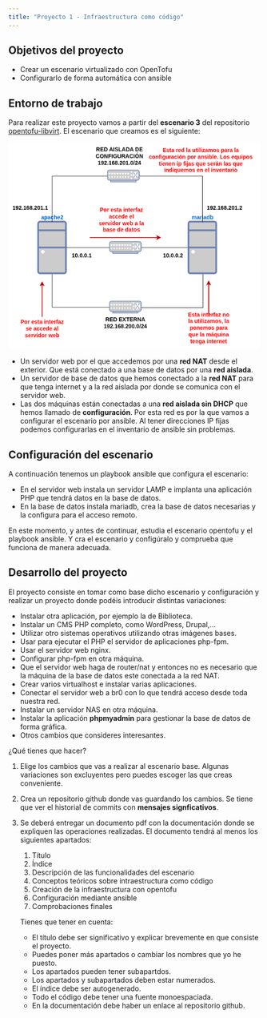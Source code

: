 ```yaml
---
title: "Proyecto 1 - Infraestructura como código"
---
```


## Objetivos del proyecto

* Crear un escenario virtualizado con OpenTofu
* Configurarlo de forma automática con ansible


## Entorno de trabajo

Para realizar este proyecto vamos a partir del **escenario 3** del repositorio [opentofu-libvirt](https://github.com/josedom24/opentofu-libvirt/tree/main). El escenario que creamos es el siguiente:

![img](img/proyecto1.png)

* Un servidor web por el que accedemos por una **red NAT** desde el exterior. Que está conectado a una base de datos por una **red aislada**.
* Un servidor de base de datos que hemos conectado a la **red NAT** para que tenga internet y a la red aislada por donde se comunica con el servidor web.
* Las dos máquinas están conectadas a una **red aislada sin DHCP** que hemos llamado de **configuración**. Por esta red es por la que vamos a configurar el escenario por ansible. Al tener direcciones IP fijas podemos configurarlas en el inventario de ansible sin problemas.

## Configuración del escenario

A continuación tenemos un playbook ansible que configura el escenario:

* En el servidor web instala un servidor LAMP e implanta una aplicación PHP que tendrá datos en la base de datos.
* En la base de datos instala mariadb, crea la base de datos necesarias y la configura para el acceso remoto.

En este momento, y antes de continuar, estudia el escenario opentofu y el playbook ansible. Y cra el escenario y configúralo y comprueba que funciona de manera adecuada.

## Desarrollo del proyecto

El proyecto consiste en tomar como base dicho escenario y configuración y realizar un proyecto donde podéis introducir distintas variaciones:

* Instalar otra aplicación, por ejemplo la de Biblioteca.
* Instalar un CMS PHP completo, como WordPress, Drupal,...
* Utilizar otro sistemas operativos utilizando otras imágenes bases.
* Usar para ejecutar el PHP el servidor de aplicaciones php-fpm.
* Usar el servidor web nginx.
* Configurar php-fpm en otra máquina.
* Que el servidor web haga de router/nat y entonces no es necesario que la máquina de la base de datos este conectada a la red NAT.
* Crear varios virtualhost e instalar varias aplicaciones.
* Conectar el servidor web a br0 con lo que tendrá acceso desde toda nuestra red.
* Instalar un servidor NAS en otra máquina.
* Instalar la aplicación **phpmyadmin** para gestionar la base de datos de forma gráfica.
* Otros cambios que consideres interesantes.

¿Qué tienes que hacer?

1. Elige los cambios que vas a realizar al escenario base. Algunas variaciones son excluyentes pero puedes escoger las que creas conveniente.
2. Crea un repositorio github donde vas guardando los cambios. Se tiene que ver el historial de commits con **mensajes signficativos**.
3. Se deberá entregar un documento pdf con la documentación donde se expliquen las operaciones realizadas. El documento tendrá al menos los siguientes apartados:

    1. Título
    2. Índice
    3. Descripción de las funcionalidades del escenario
    4. Conceptos teóricos sobre intraestructura como código
    5. Creación de la infraestructura con opentofu
    6. Configuración mediante ansible
    7. Comprobaciones finales

    Tienes que tener en cuenta:

    * El título debe ser significativo y explicar brevemente en que consiste el proyecto.
    * Puedes poner más apartados o cambiar los nombres que yo he puesto.
    * Los apartados pueden tener subapartdos.
    * Los apartados y subapartados deben estar numerados.
    * El índice debe ser autogenerado.
    * Todo el código debe tener una fuente monoespaciada.
    * En la documentación debe haber un enlace al repositorio github.

